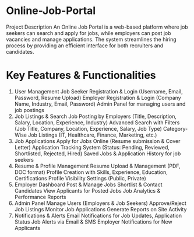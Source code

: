 # Online-Job-Portal
Project Description
An Online Job Portal is a web-based platform where job seekers can search and apply for jobs, while employers can post job vacancies and manage applications. The system streamlines the hiring process by providing an efficient interface for both recruiters and candidates.
# Key Features & Functionalities
1. User Management
Job Seeker Registration & Login (Username, Email, Password, Resume Upload)
Employer Registration & Login (Company Name, Industry, Email, Password)
Admin Panel for managing users and job postings
2. Job Listings & Search
Job Posting by Employers (Title, Description, Salary, Location, Experience, Industry)
Advanced Search with Filters (Job Title, Company, Location, Experience, Salary, Job Type)
Category-Wise Job Listings (IT, Healthcare, Finance, Marketing, etc.)
3. Job Applications
Apply for Jobs Online (Resume submission & Cover Letter)
Application Tracking System (Status: Pending, Reviewed, Shortlisted, Rejected, Hired)
Saved Jobs & Application History for job seekers
4. Resume & Profile Management
Resume Upload & Management (PDF, DOC format)
Profile Creation with Skills, Experience, Education, Certifications
Profile Visibility Settings (Public, Private)
5. Employer Dashboard
Post & Manage Jobs
Shortlist & Contact Candidates
View Applicants for Posted Jobs
Job Analytics & Performance Reports
6. Admin Panel
Manage Users (Employers & Job Seekers)
Approve/Reject Job Listings
Monitor Job Applications
Generate Reports on Site Activity
7. Notifications & Alerts
Email Notifications for Job Updates, Application Status
Job Alerts via Email & SMS
Employer Notifications for New Applicants
